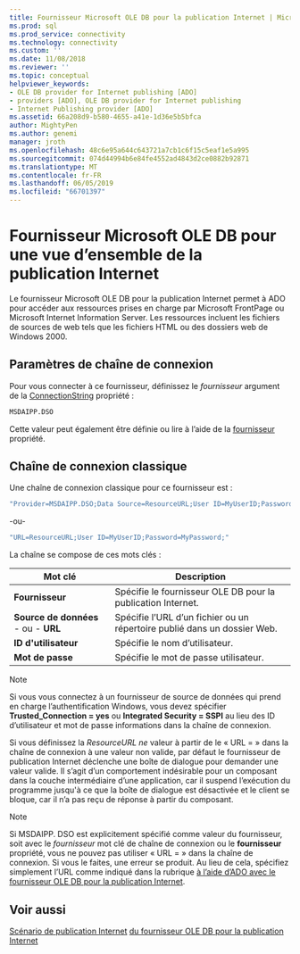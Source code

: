 ```yaml
---
title: Fournisseur Microsoft OLE DB pour la publication Internet | Microsoft Docs
ms.prod: sql
ms.prod_service: connectivity
ms.technology: connectivity
ms.custom: ''
ms.date: 11/08/2018
ms.reviewer: ''
ms.topic: conceptual
helpviewer_keywords:
- OLE DB provider for Internet publishing [ADO]
- providers [ADO], OLE DB provider for Internet publishing
- Internet Publishing provider [ADO]
ms.assetid: 66a208d9-b580-4655-a41e-1d36e5b5bfca
author: MightyPen
ms.author: genemi
manager: jroth
ms.openlocfilehash: 48c6e95a644c643721a7cb1c6f15c5eaf1e5a995
ms.sourcegitcommit: 074d44994b6e84fe4552ad4843d2ce0882b92871
ms.translationtype: MT
ms.contentlocale: fr-FR
ms.lasthandoff: 06/05/2019
ms.locfileid: "66701397"
---
```

# <a name="microsoft-ole-db-provider-for-internet-publishing-overview"></a>Fournisseur Microsoft OLE DB pour une vue d’ensemble de la publication Internet
Le fournisseur Microsoft OLE DB pour la publication Internet permet à ADO pour accéder aux ressources prises en charge par Microsoft FrontPage ou Microsoft Internet Information Server. Les ressources incluent les fichiers de sources de web tels que les fichiers HTML ou des dossiers web de Windows 2000.

## <a name="connection-string-parameters"></a>Paramètres de chaîne de connexion
 Pour vous connecter à ce fournisseur, définissez le *fournisseur* argument de la [ConnectionString](../../../ado/reference/ado-api/connectionstring-property-ado.md) propriété :

```vb
MSDAIPP.DSO
```

 Cette valeur peut également être définie ou lire à l’aide de la [fournisseur](../../../ado/reference/ado-api/provider-property-ado.md) propriété.

## <a name="typical-connection-string"></a>Chaîne de connexion classique
 Une chaîne de connexion classique pour ce fournisseur est :

```vb
"Provider=MSDAIPP.DSO;Data Source=ResourceURL;User ID=MyUserID;Password=MyPassword;"
```

 -ou-

```vb
"URL=ResourceURL;User ID=MyUserID;Password=MyPassword;"
```

 La chaîne se compose de ces mots clés :

|Mot clé|Description|
|-------------|-----------------|
|**Fournisseur**|Spécifie le fournisseur OLE DB pour la publication Internet.|
|**Source de données** - ou - **URL**|Spécifie l’URL d’un fichier ou un répertoire publié dans un dossier Web.|
|**ID d'utilisateur**|Spécifie le nom d’utilisateur.|
|**Mot de passe**|Spécifie le mot de passe utilisateur.|

> [!NOTE]
>  Si vous vous connectez à un fournisseur de source de données qui prend en charge l’authentification Windows, vous devez spécifier **Trusted_Connection = yes** ou **Integrated Security = SSPI** au lieu des ID d’utilisateur et mot de passe informations dans la chaîne de connexion.

 Si vous définissez la *ResourceURL ne* valeur à partir de le « URL = » dans la chaîne de connexion à une valeur non valide, par défaut le fournisseur de publication Internet déclenche une boîte de dialogue pour demander une valeur valide. Il s’agit d’un comportement indésirable pour un composant dans la couche intermédiaire d’une application, car il suspend l’exécution du programme jusqu'à ce que la boîte de dialogue est désactivée et le client se bloque, car il n’a pas reçu de réponse à partir du composant.

> [!NOTE]
>  Si MSDAIPP. DSO est explicitement spécifié comme valeur du fournisseur, soit avec le *fournisseur* mot clé de chaîne de connexion ou le **fournisseur** propriété, vous ne pouvez pas utiliser « URL = » dans la chaîne de connexion. Si vous le faites, une erreur se produit. Au lieu de cela, spécifiez simplement l’URL comme indiqué dans la rubrique [à l’aide d’ADO avec le fournisseur OLE DB pour la publication Internet](../../../ado/guide/data/the-ole-db-provider-for-internet-publishing.md).

## <a name="see-also"></a>Voir aussi
 [Scénario de publication Internet](../../../ado/guide/data/internet-publishing-scenario.md) [du fournisseur OLE DB pour la publication Internet](../../../ado/guide/data/the-ole-db-provider-for-internet-publishing.md)
